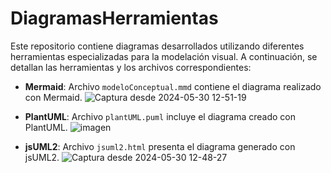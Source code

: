 # DiagramasHerramientas

Este repositorio contiene diagramas desarrollados utilizando diferentes herramientas especializadas para la modelación visual. A continuación, se detallan las herramientas y los archivos correspondientes:

- **Mermaid**: Archivo `modeloConceptual.mmd` contiene el diagrama realizado con Mermaid.
  ![Captura desde 2024-05-30 12-51-19](https://github.com/Hilary-Madelein/DiagramasHerramientas/assets/105516501/b96b290f-f4f5-48c8-aa1e-96ae2785d848)

- **PlantUML**: Archivo `plantUML.puml` incluye el diagrama creado con PlantUML.
![imagen](https://github.com/Hilary-Madelein/DiagramasHerramientas/assets/105516501/f082937e-db3f-4bad-b783-7143282b0402)

- **jsUML2**: Archivo `jsuml2.html` presenta el diagrama generado con jsUML2.
  ![Captura desde 2024-05-30 12-48-27](https://github.com/Hilary-Madelein/DiagramasHerramientas/assets/105516501/59d4c84d-e774-468c-bb65-309a7f19e3ae)

